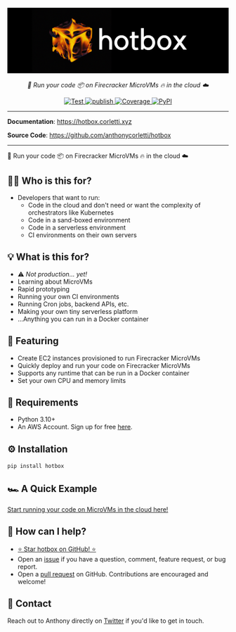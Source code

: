 <p align="center">
  <a href="https://hotbox.corletti.xyz"><img src="https://github.com/anthonycorletti/hotbox/blob/main/docs/img/logo.png?raw=true" alt="hotbox"></a>
</p>
<p align="center">
    <em>🏃 Run your code 📦 on Firecracker MicroVMs 🔥 in the cloud ☁️</em>
</p>
<p align="center">
<a href="https://github.com/anthonycorletti/hotbox/actions?query=workflow%3Atest" target="_blank">
    <img src="https://github.com/anthonycorletti/hotbox/workflows/test/badge.svg" alt="Test">
</a>
<a href="https://github.com/anthonycorletti/hotbox/actions?query=workflow%3Apublish" target="_blank">
    <img src="https://github.com/anthonycorletti/hotbox/workflows/publish/badge.svg" alt="publish">
</a>
<a href="https://codecov.io/gh/anthonycorletti/hotbox" target="_blank">
    <img src="https://img.shields.io/codecov/c/github/anthonycorletti/hotbox?color=%2334D058" alt="Coverage">
</a>
<a href="https://pypi.org/project/hotbox/" target="_blank">
    <img alt="PyPI" src="https://img.shields.io/pypi/v/hotbox?color=blue">
</a>
</p>

---

**Documentation**: <a href="https://hotbox.corletti.xyz" target="_blank">https://hotbox.corletti.xyz</a>

**Source Code**: <a href="https://github.com/anthonycorletti/hotbox" target="_blank">https://github.com/anthonycorletti/hotbox</a>

---

🏃 Run your code 📦 on Firecracker MicroVMs 🔥 in the cloud ☁️

## 👨‍💻 Who is this for?

- Developers that want to run:
    - Code in the cloud and don't need or want the complexity of orchestrators like Kubernetes
    - Code in a sand-boxed environment
    - Code in a serverless environment
    - CI environments on their own servers

## 💡 What is this for?

- ⚠️ _Not production... yet!_
- Learning about MicroVMs
- Rapid prototyping
- Running your own CI environments
- Running Cron jobs, backend APIs, etc.
- Making your own tiny serverless platform
- ...Anything you can run in a Docker container

## 🎉 Featuring

- Create EC2 instances provisioned to run Firecracker MicroVMs
- Quickly deploy and run your code on Firecracker MicroVMs
- Supports any runtime that can be run in a Docker container
- Set your own CPU and memory limits

## 📝 Requirements

- Python 3.10+
- An AWS Account. Sign up for free [here](https://aws.amazon.com/free/).

## ⚙️ Installation

```sh
pip install hotbox
```

## 🏎️ A Quick Example

[Start running your code on MicroVMs in the cloud here!](https://hotbox.corletti.xyz/get-started/)

## 🫶 How can I help?

- [⭐️ Star hotbox on GitHub! ⭐️](https://github.com/anthonycorletti/hotbox)
- Open an [issue](https://github.com/anthonycorletti/hotbox/issues/new/choose) if you have a question, comment, feature request, or bug report.
- Open a [pull request](https://github.com/anthonycorletti/hotbox/compare) on GitHub. Contributions are encouraged and welcome!

## 📲 Contact

Reach out to Anthony directly on [Twitter](https://twitter.com/anthonycorletti) if you'd like to get in touch.

&nbsp;
